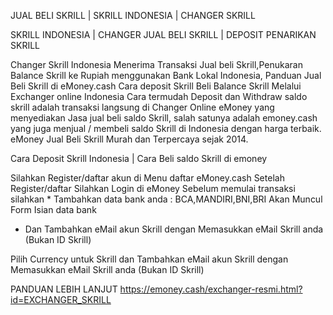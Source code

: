 JUAL BELI SKRILL | SKRILL INDONESIA | CHANGER SKRILL


SKRILL INDONESIA | CHANGER JUAL BELI SKRILL | DEPOSIT PENARIKAN SKRILL

Changer Skrill Indonesia Menerima Transaksi Jual beli Skrill,Penukaran Balance Skrill ke Rupiah menggunakan Bank Lokal Indonesia, Panduan Jual Beli Skrill di eMoney.cash
Cara deposit Skrill Beli Balance Skrill Melalui Exchanger online Indonesia
Cara termudah Deposit dan Withdraw saldo skrill adalah transaksi langsung di Changer Online eMoney yang menyediakan Jasa jual beli saldo Skrill, salah satunya adalah emoney.cash yang juga menjual / membeli saldo Skrill di Indonesia dengan harga terbaik. eMoney Jual Beli Skrill Murah dan Terpercaya sejak 2014.

Cara Deposit Skrill Indonesia | Cara Beli saldo Skrill di emoney

Silahkan Register/daftar akun di Menu daftar eMoney.cash
Setelah Register/daftar Silahkan Login di eMoney
Sebelum memulai transaksi silahkan * Tambahkan data bank anda : BCA,MANDIRI,BNI,BRI
Akan Muncul Form Isian data bank


* Dan Tambahkan eMail akun Skrill dengan Memasukkan eMail Skrill anda (Bukan ID Skrill)




Pilih Currency untuk Skrill dan Tambahkan eMail akun Skrill dengan Memasukkan eMail Skrill anda (Bukan ID Skrill)



PANDUAN LEBIH LANJUT
https://emoney.cash/exchanger-resmi.html?id=EXCHANGER_SKRILL
